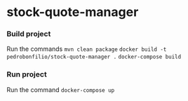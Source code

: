 ﻿# stock-quote-manager
 
### Build project
Run the commands
`mvn clean package`
`docker build -t pedrobonfilio/stock-quote-manager .`
`docker-compose build`

### Run project 
Run the command `docker-compose up` 
